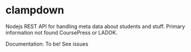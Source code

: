 # clampdown
Nodejs REST API for handling meta data about students and stuff.
Primary information not found CoursePress or LADOK.

Documentation: To be! See issues
